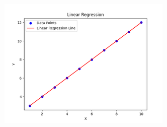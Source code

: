 ![Linear_Regression](https://github.com/Swarnlataaa/Regression_modelling/blob/main/Images/linear_reg.png)
